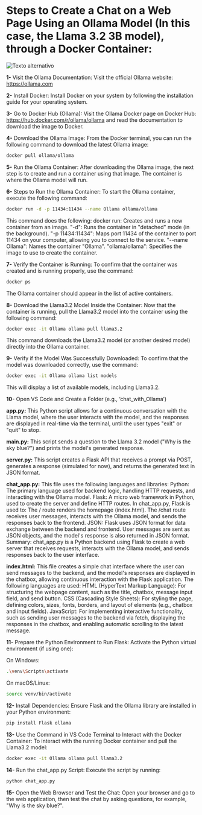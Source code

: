 # Steps to Create a Chat on a Web Page Using an Ollama Model (In this case, the Llama 3.2 3B model), through a Docker Container:
![Texto alternativo](images/chat_with_Ollama_pic.jpeg)

**1-** Visit the Ollama Documentation: Visit the official Ollama website: https://ollama.com

**2-** Install Docker: Install Docker on your system by following the installation guide for your operating system.

**3-** Go to Docker Hub (Ollama): Visit the Ollama Docker page on Docker Hub: https://hub.docker.com/r/ollama/ollama and read the documentation to download the image to Docker.

**4-** Download the Ollama Image: From the Docker terminal, you can run the following command to download the latest Ollama image:
```bash
docker pull ollama/ollama
```  

**5-** Run the Ollama Container: After downloading the Ollama image, the next step is to create and run a container using that image. The container is where the Ollama model will run.

**6-** Steps to Run the Ollama Container:
To start the Ollama container, execute the following command:
```bash
docker run -d -p 11434:11434 --name Ollama ollama/ollama
```  

This command does the following:
docker run: Creates and runs a new container from an image.
"-d": Runs the container in "detached" mode (in the background).
"-p 11434:11434": Maps port 11434 of the container to port 11434 on your computer, allowing you to connect to the service.
"--name Ollama": Names the container "Ollama".
"ollama/ollama": Specifies the image to use to create the container.

**7-** Verify the Container is Running:
To confirm that the container was created and is running properly, use the command:
```bash
docker ps
```
The Ollama container should appear in the list of active containers.

**8-** Download the Llama3.2 Model Inside the Container:
Now that the container is running, pull the Llama3.2 model into the container using the following command:
```bash
docker exec -it Ollama ollama pull llama3.2
```
This command downloads the Llama3.2 model (or another desired model) directly into the Ollama container.

**9-** Verify if the Model Was Successfully Downloaded:
To confirm that the model was downloaded correctly, use the command:
```bash
docker exec -it Ollama ollama list models
```
This will display a list of available models, including Llama3.2.

**10-** Open VS Code and Create a Folder (e.g., ‘chat_with_Ollama’)

**app.py:**
This Python script allows for a continuous conversation with the Llama model, where the user interacts with the model, and the responses are displayed in real-time via the terminal, until the user types "exit" or "quit" to stop.

**main.py:**
This script sends a question to the Llama 3.2 model ("Why is the sky blue?") and prints the model's generated response.

**server.py:**
This script creates a Flask API that receives a prompt via POST, generates a response (simulated for now), and returns the generated text in JSON format.

**chat_app.py:**
This file uses the following languages and libraries:
Python: The primary language used for backend logic, handling HTTP requests, and interacting with the Ollama model.
Flask: A micro web framework in Python, used to create the server and define HTTP routes. In chat_app.py, Flask is used to:
The / route renders the homepage (index.html).
The /chat route receives user messages, interacts with the Ollama model, and sends the responses back to the frontend.
JSON: Flask uses JSON format for data exchange between the backend and frontend. User messages are sent as JSON objects, and the model's response is also returned in JSON format. Summary: chat_app.py is a Python backend using Flask to create a web server that receives requests, interacts with the Ollama model, and sends responses back to the user interface.

**index.html:**
This file creates a simple chat interface where the user can send messages to the backend, and the model's responses are displayed in the chatbox, allowing continuous interaction with the Flask application.
The following languages are used:
HTML (HyperText Markup Language): For structuring the webpage content, such as the title, chatbox, message input field, and send button.
CSS (Cascading Style Sheets): For styling the page, defining colors, sizes, fonts, borders, and layout of elements (e.g., chatbox and input fields).
JavaScript: For implementing interactive functionality, such as sending user messages to the backend via fetch, displaying the responses in the chatbox, and enabling automatic scrolling to the latest message.

**11-** Prepare the Python Environment to Run Flask:
Activate the Python virtual environment (if using one):

On Windows:
```bash
.\venv\Scripts\activate
```

On macOS/Linux:
```bash
source venv/bin/activate
```

**12-** Install Dependencies:
Ensure Flask and the Ollama library are installed in your Python environment:
```bash
pip install Flask ollama
```

**13-** Use the Command in VS Code Terminal to Interact with the Docker Container:
To interact with the running Docker container and pull the Llama3.2 model:
```bash
docker exec -it Ollama ollama pull llama3.2
```

**14-** Run the chat_app.py Script:
Execute the script by running:
```bash
python chat_app.py
```

**15-** Open the Web Browser and Test the Chat:
Open your browser and go to the web application, then test the chat by asking questions, for example, "Why is the sky blue?".

